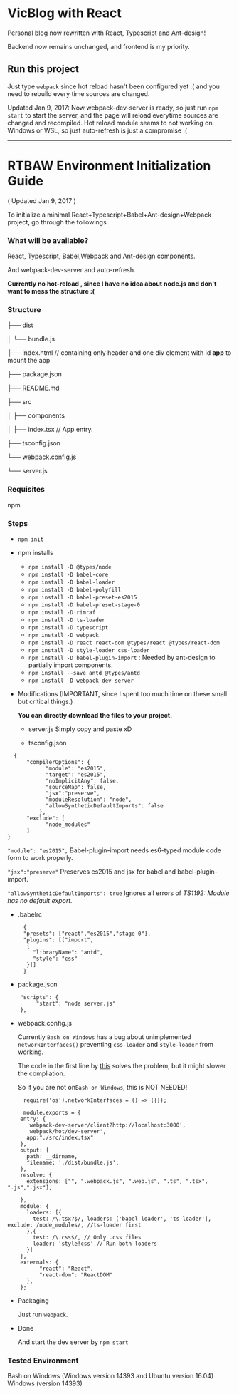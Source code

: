 # VicBlog with React

Personal blog now rewritten with React, Typescript and Ant-design!

Backend now remains unchanged, and frontend is my priority.


## Run this project

Just type `webpack` since hot reload hasn't been configured yet :( and you need to rebuild every time sources are changed.

Updated Jan 9, 2017:
Now webpack-dev-server is ready, so just run `npm start` to start the server, and the page will reload everytime sources are changed and recompiled.
Hot reload module seems to not working on Windows or WSL, so just auto-refresh is just a compromise :( 

----------

# RTBAW Environment Initialization Guide 

( Updated Jan 9, 2017 )

To initialize a minimal React+Typescript+Babel+Ant-design+Webpack project, go through the followings.

### What will be available?

React, Typescript, Babel,Webpack  and Ant-design components.

And webpack-dev-server and auto-refresh.

**Currently no hot-reload , since I have no idea about node.js and don't want to mess the structure :(**


### Structure
├── dist

│   └── bundle.js

├── index.html  // containing only header and one div element with id **app** to mount the app

├── package.json 

├── README.md

├── src

│   ├── components 

│   ├── index.tsx // App entry.

├── tsconfig.json

└── webpack.config.js

└── server.js

### Requisites

npm

### Steps
- `npm init`
- npm installs
    - `npm install -D @types/node`
    - `npm install -D babel-core`
    - `npm install -D babel-loader`
    - `npm install -D babel-polyfill`
    - `npm install -D babel-preset-es2015`
    - `npm install -D babel-preset-stage-0`
    - `npm install -D rimraf`
    - `npm install -D ts-loader`
    - `npm install -D typescript`
    - `npm install -D webpack`
    - `npm install -D react react-dom @types/react @types/react-dom`
    - `npm install -D style-loader css-loader`
    - `npm install -D babel-plugin-import` : Needed by ant-design to partially import components.
    - `npm install --save antd @types/antd`
    - `npm install -D webpack-dev-server`

- Modifications (IMPORTANT, since I spent too much time on these small but critical things.)

  **You can directly download the files to your project.**

  - server.js
    Simply copy and paste xD

  - tsconfig.json
```
  {
	  "compilerOptions": {
		    "module": "es2015", 
		    "target": "es2015",
		    "noImplicitAny": false,
		    "sourceMap": false,
		    "jsx":"preserve",
		    "moduleResolution": "node",
		    "allowSyntheticDefaultImports": false
		  },
	  "exclude": [
		    "node_modules"
	  ]
}
```
`"module": "es2015",`  Babel-plugin-import needs es6-typed module code form to work properly.

`"jsx":"preserve"`  Preserves es2015 and jsx for babel and babel-plugin-import.

`"allowSyntheticDefaultImports": true` Ignores all errors of *TS1192: Module has no default export.*

  - .babelrc
```
     {
     "presets": ["react","es2015","stage-0"],
     "plugins": [["import",
      {
        "libraryName": "antd",
        "style": "css"
      }]]
     }
```

  - package.json

```
    "scripts": {
         "start": "node server.js"
    },
```

  - webpack.config.js     
    
     Currently `Bash on Windows` has a bug about unimplemented `networkInterfaces()` preventing `css-loader` and `style-loader` from working. 

     The code in the first line by [this](http://m.blog.csdn.net/article/details?id=53021652) solves the problem, but it might slower the compliation.

     So if you are not on`Bash on Windows`, this is NOT NEEDED!

```     
     require('os').networkInterfaces = () => ({});

     module.exports = {
    entry: {
      'webpack-dev-server/client?http://localhost:3000',
      'webpack/hot/dev-server',
      app:"./src/index.tsx"
    },
    output: {
      path: __dirname,
      filename: './dist/bundle.js',
    },
    resolve: {
      extensions: ["", ".webpack.js", ".web.js", ".ts", ".tsx", ".js",".jsx"],
  
    },
    module: {
      loaders: [{
        test: /\.tsx?$/, loaders: ['babel-loader', 'ts-loader'], exclude: /node_modules/, //ts-loader first
      },{
        test: /\.css$/, // Only .css files
        loader: 'style!css' // Run both loaders
      }]
    },
    externals: {
          "react": "React",
          "react-dom": "ReactDOM"
      },
    };
```

- Packaging

  Just run `webpack`.
  
- Done

  And start the dev server by `npm start`

### Tested Environment

Bash on Windows (Windows version 14393 and Ubuntu version 16.04)
Windows (version 14393)
  








